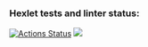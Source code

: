 ### Hexlet tests and linter status:
[![Actions Status](https://github.com/DemetriSam/php-project-45/workflows/hexlet-check/badge.svg)](https://github.com/DemetriSam/php-project-45/actions)
<a href="https://codeclimate.com/github/DemetriSam/php-project-45/maintainability"><img src="https://api.codeclimate.com/v1/badges/e95b1d4c0d8ad465ab42/maintainability" /></a>
<html>
<head>
  <link rel="stylesheet" type="text/css" href="asciinema-player.css" />
</head>
<body>
  <div id="player"></div>
  <script src="asciinema-player.min.js"></script>
  <script>
    AsciinemaPlayer.create(
      '522950.cast',
      document.getElementById('player'),
      { cols: 146, rows: 17 }
    );
  </script>
</body>
</html>